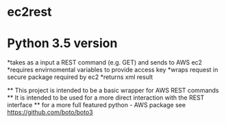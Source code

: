 # ec2rest 
# Python 3.5 version

*takes as a input a REST command (e.g. GET) and sends to AWS ec2
*requires envirnomental variables to provide access key
*wraps request in secure package required by ec2
*returns xml result


** This project is intended to be a basic wrapper for AWS REST commands
** It is intended to be used for a more direct interaction with the REST interface
** for a more full featured python - AWS package see https://github.com/boto/boto3



